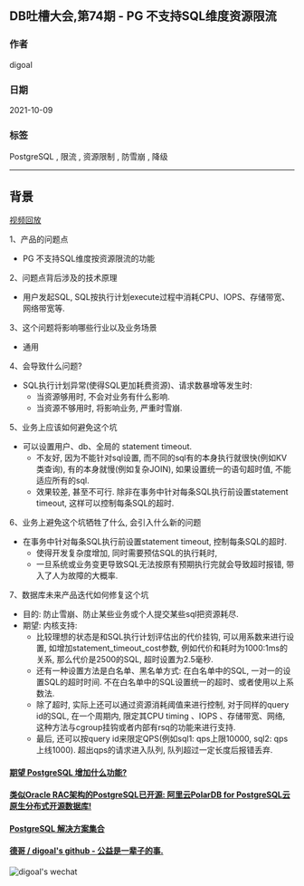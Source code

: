 ## DB吐槽大会,第74期 - PG 不支持SQL维度资源限流  
  
### 作者  
digoal  
  
### 日期  
2021-10-09  
  
### 标签  
PostgreSQL , 限流 , 资源限制 , 防雪崩 , 降级       
  
----  
  
## 背景  
[视频回放]()  
  
1、产品的问题点  
- PG 不支持SQL维度按资源限流的功能  
  
2、问题点背后涉及的技术原理  
- 用户发起SQL, SQL按执行计划execute过程中消耗CPU、IOPS、存储带宽、网络带宽等.   
  
3、这个问题将影响哪些行业以及业务场景  
- 通用  
  
4、会导致什么问题?  
- SQL执行计划异常(使得SQL更加耗费资源)、请求数暴增等发生时:   
    - 当资源够用时, 不会对业务有什么影响.   
    - 当资源不够用时, 将影响业务, 严重时雪崩.   
  
5、业务上应该如何避免这个坑  
- 可以设置用户、db、全局的 statement timeout.   
    - 不友好, 因为不能针对sql设置, 而不同的sql有的本身执行就很快(例如KV类查询), 有的本身就慢(例如复杂JOIN), 如果设置统一的语句超时值, 不能适应所有的sql.   
    - 效果较差, 甚至不可行. 除非在事务中针对每条SQL执行前设置statement timeout, 这样可以控制每条SQL的超时.   
  
6、业务上避免这个坑牺牲了什么, 会引入什么新的问题  
- 在事务中针对每条SQL执行前设置statement timeout, 控制每条SQL的超时.   
    - 使得开发复杂度增加, 同时需要预估SQL的执行耗时,   
    - 一旦系统或业务变更导致SQL无法按原有预期执行完就会导致超时报错, 带入了人为故障的大概率.   
  
7、数据库未来产品迭代如何修复这个坑  
- 目的: 防止雪崩、防止某些业务或个人提交某些sql把资源耗尽.    
- 期望: 内核支持:   
    - 比较理想的状态是和SQL执行计划评估出的代价挂钩, 可以用系数来进行设置, 如增加statement_timeout_cost参数, 例如代价和耗时为1000:1ms的关系, 那么代价是2500的SQL, 超时设置为2.5毫秒.     
    - 还有一种设置方法是白名单、黑名单方式: 在白名单中的SQL, 一对一的设置SQL的超时时间. 不在白名单中的SQL设置统一的超时、或者使用以上系数法.   
    - 除了超时, 实际上还可以通过资源消耗阈值来进行控制, 对于同样的query id的SQL, 在一个周期内, 限定其CPU timing 、IOPS  、存储带宽、网络, 这种方法与cgroup挂钩或者内部有rsq的功能来进行支持.    
    - 最后, 还可以按query id来限定QPS(例如sql1: qps上限10000, sql2: qps上线1000). 超出qps的请求进入队列, 队列超过一定长度后报错丢弃.    
  
     
  
#### [期望 PostgreSQL 增加什么功能?](https://github.com/digoal/blog/issues/76 "269ac3d1c492e938c0191101c7238216")
  
  
#### [类似Oracle RAC架构的PostgreSQL已开源: 阿里云PolarDB for PostgreSQL云原生分布式开源数据库!](https://github.com/alibaba/PolarDB-for-PostgreSQL "57258f76c37864c6e6d23383d05714ea")
  
  
#### [PostgreSQL 解决方案集合](https://yq.aliyun.com/topic/118 "40cff096e9ed7122c512b35d8561d9c8")
  
  
#### [德哥 / digoal's github - 公益是一辈子的事.](https://github.com/digoal/blog/blob/master/README.md "22709685feb7cab07d30f30387f0a9ae")
  
  
![digoal's wechat](../pic/digoal_weixin.jpg "f7ad92eeba24523fd47a6e1a0e691b59")
  
